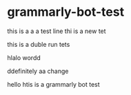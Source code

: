 # grammarly-bot-test

this is a a a test line
thi is a new tet


this is a duble run tets


hlalo wordd

ddefinitely aa change

hello htis is a grammarly bot test
